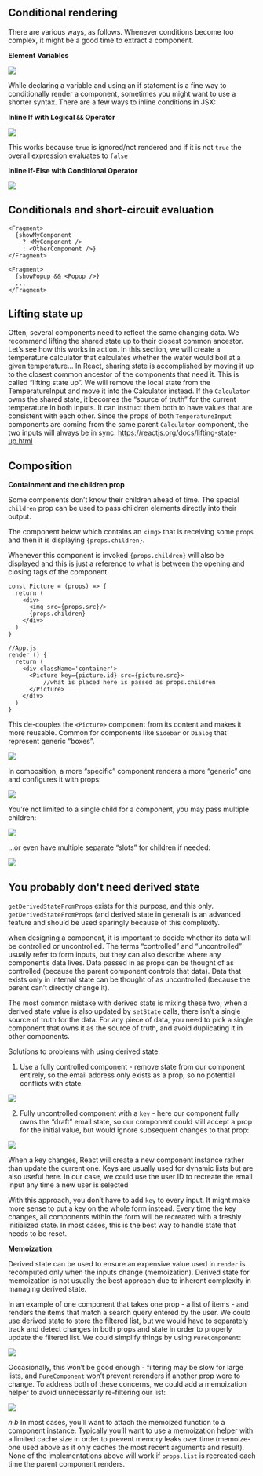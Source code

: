 
Conditional rendering
---------------------
There are various ways, as follows. Whenever conditions become too complex, it might be a good time to extract a component.

**Element Variables**

![](../images/cond_rend.png)

While declaring a variable and using an if statement is a fine way to conditionally render a component, sometimes you might want to use a shorter syntax. There are a few ways to inline conditions in JSX:

**Inline If with Logical `&&` Operator**

![](../images/cond_rend1.png)

This works because `true` is ignored/not rendered and if it is not `true` the overall expression evaluates to `false`

**Inline If-Else with Conditional Operator**

![](../images/cond_rend2.png)

Conditionals and short-circuit evaluation
-----------------------------------------
    <Fragment>
      {showMyComponent
        ? <MyComponent />
        : <OtherComponent />}
    </Fragment>

    <Fragment>
      {showPopup && <Popup />}
      ...
    </Fragment>

Lifting state up
----------------
Often, several components need to reflect the same changing data. We recommend lifting the shared state up to their closest common ancestor. Let’s see how this works in action.
In this section, we will create a temperature calculator that calculates whether the water would boil at a given temperature...
 In React, sharing state is accomplished by moving it up to the closest common ancestor of the components that need it. This is called “lifting state up”. We will remove the local state from the TemperatureInput and move it into the Calculator instead. If the `Calculator` owns the shared state, it becomes the “source of truth” for the current temperature in both inputs. It can instruct them both to have values that are consistent with each other. Since the props of both `TemperatureInput` components are coming from the same parent `Calculator` component, the two inputs will always be in sync.
https://reactjs.org/docs/lifting-state-up.html

Composition
-----------

**Containment and the children prop**

Some components don’t know their children ahead of time. The special `children` prop can be used to pass children elements directly into their output.

The component below which contains an `<img>` that is receiving some `props` and then it is displaying `{props.children}`.

Whenever this component is invoked `{props.children}` will also be displayed and this is just a reference to what is between the opening and closing tags of the component.

    const Picture = (props) => {
      return (
        <div>
          <img src={props.src}/>
          {props.children}
        </div>
      )
    }

    //App.js
    render () {
      return (
        <div className='container'>
          <Picture key={picture.id} src={picture.src}>
              //what is placed here is passed as props.children
          </Picture>
        </div>
      )
    }

This de-couples the `<Picture>` component from its content and makes it more reusable.
Common for components like `Sidebar` or `Dialog` that represent generic “boxes”.

![](../images/props_children.png)

In composition, a more “specific” component renders a more “generic” one and configures it with props:

![](../images/containment2.png)

You’re not limited to a single child for a component, you may pass multiple children:

![](../images/multi_children.png)

...or even have multiple separate “slots” for children if needed:

![](../images/children_slots.png)

You probably don't need derived state
-------------------------------------
`getDerivedStateFromProps` exists for this purpose, and this only.
`getDerivedStateFromProps` (and derived state in general) is an advanced feature and should be used sparingly because of this complexity.

when designing a component, it is important to decide whether its data will be controlled or uncontrolled.
The terms “controlled” and “uncontrolled” usually refer to form inputs, but they can also describe where any component’s data lives.
Data passed in as props can be thought of as controlled (because the parent component controls that data). Data that exists only in internal
state can be thought of as uncontrolled (because the parent can’t directly change it).

The most common mistake with derived state is mixing these two; when a derived state value is also updated by `setState` calls,
there isn’t a single source of truth for the data. For any piece of data, you need to pick a single component that owns it as the source of truth,
and avoid duplicating it in other components.

Solutions to problems with using derived state:

1) Use a fully controlled component -  remove state from our component entirely, so the email address only exists as a prop, so no potential conflicts with state.

![](../images/react31.png)

2. Fully uncontrolled component with a `key` - here our component fully owns the “draft” email state, so our component could still accept a prop for the initial
value, but would ignore subsequent changes to that prop:

![](../images/react32.png)

When a key changes, React will create a new component instance rather than update the current one. Keys are usually used for dynamic lists but are also useful
here. In our case, we could use the user ID to recreate the email input any time a new user is selected

With this approach, you don’t have to add `key` to every input. It might make more sense to put a key on the whole form instead.
Every time the key changes, all components within the form will be recreated with a freshly initialized state.
In most cases, this is the best way to handle state that needs to be reset.

**Memoization**

Derived state can be used to ensure an expensive value used in `render` is recomputed only when the inputs change (memoization).
Derived state for memoization is not usually the best approach due to inherent complexity in managing derived state.

In an example of one component that takes one prop - a list of items - and renders the items that match a search query entered by the user.
We could use derived state to store the filtered list, but we would have to separately track and detect changes in both props and state in order
to properly update the filtered list. We could simplify things by using `PureComponent`:

![](../images/pure.png)

Occasionally, this won’t be good enough - filtering may be slow for large lists, and `PureComponent` won’t prevent rerenders if another prop were to change.
To address both of these concerns, we could add a memoization helper to avoid unnecessarily re-filtering our list:

![](../images/memo.png)

*n.b* In most cases, you’ll want to attach the memoized function to a component instance. Typically you’ll want to use a memoization helper with a limited
cache size in order to prevent memory leaks over time (memoize-one used above as it only caches the most recent arguments and result).
None of the implementations above will work if `props.list` is recreated each time the parent component renders.



